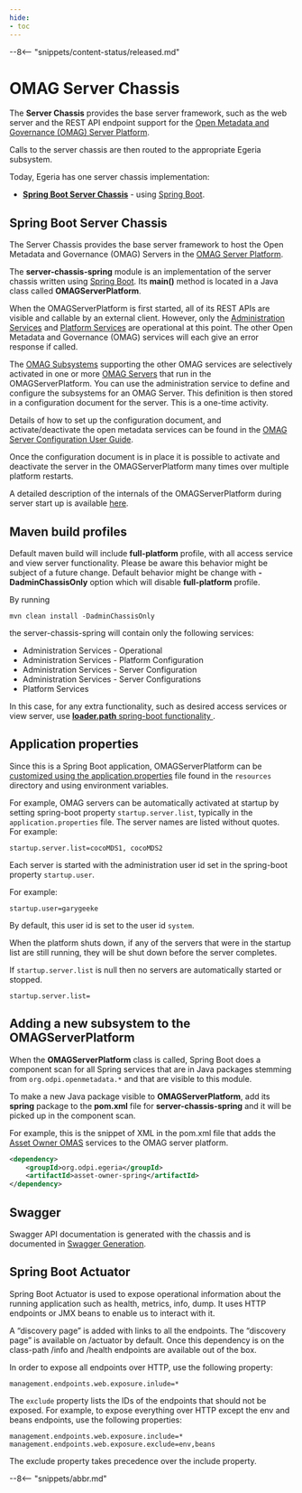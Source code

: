 ```yaml
---
hide:
- toc
---
```


<!-- SPDX-License-Identifier: CC-BY-4.0 -->
<!-- Copyright Contributors to the ODPi Egeria project 2020. -->

--8<-- "snippets/content-status/released.md"

# OMAG Server Chassis

The **Server Chassis** provides the base server framework, such as the web server and
the REST API endpoint support for the
[Open Metadata and Governance (OMAG) Server Platform](https://egeria.odpi.org/open-metadata-publication/website/omag-server). 


Calls to the server chassis
are then routed to the appropriate Egeria subsystem.

Today, Egeria has one server chassis implementation:

* **[Spring Boot Server Chassis](#spring-boot-server-chassis)** - using [Spring Boot](https://spring.io/projects/spring-boot).

## Spring Boot Server Chassis

The Server Chassis
provides the base server framework to host the Open Metadata
and Governance (OMAG) Servers in the
[OMAG Server Platform](/egeria-docs/concepts/omag-server).  

The **server-chassis-spring** module is an implementation of the
server chassis written using [Spring Boot](../../../developer-resources/Spring.md).
Its **main()** method is located in a Java class called **OMAGServerPlatform**.

When the OMAGServerPlatform is first started, all of its REST APIs
are visible and callable by an external client.
However, only the [Administration Services](admin-services) 
and [Platform Services](platform-services) are operational at this point.
The other Open Metadata and Governance (OMAG) services will each give an error response if called.

The [OMAG Subsystems](/egeria-docs/concepts/omag-subsystem.md)
supporting the other OMAG services are selectively activated in one or more
[OMAG Servers](/egeria-docs/concepts/omag-server) that run
in the OMAGServerPlatform.
You can use the administration service to define and configure the subsystems for an OMAG Server.
This definition is then stored in a configuration document for the server.  This is a one-time activity.

Details of how to set up the configuration document, and activate/deactivate
the open metadata services can be found in the 
[OMAG Server Configuration User Guide](/egeria-docs/guides/admin).

Once the configuration document is in place it is possible to activate and deactivate the
server in the OMAGServerPlatform many times over multiple platform restarts.

A detailed description of the internals of the OMAGServerPlatform during server start up
is available [here](/egeria-docs/concepts/omag-server-platform).

## Maven build profiles
Default maven build will include **full-platform** profile, with all access service 
and view server functionality. Please be aware this behavior might be subject of a future change.
Default behavior might be change with **-DadminChassisOnly** option which will disable **full-platform** profile.

By running 
```
mvn clean install -DadminChassisOnly
```
 the server-chassis-spring will contain only the following services:
 * Administration Services - Operational
 * Administration Services - Platform Configuration
 * Administration Services - Server Configuration
 * Administration Services - Server Configurations
 * Platform Services
 
 In this case, for any extra functionality, such as desired access services or view server, 
 use [ **loader.path** spring-boot functionality ](https://docs.spring.io/spring-boot/docs/current/reference/html/appendix-executable-jar-format.html#executable-jar-property-launcher-features).
 
 
## Application properties

Since this is a Spring Boot application, OMAGServerPlatform can be
[customized using the application.properties](https://docs.spring.io/spring-boot/docs/current/reference/html/common-application-properties.html)
file found in the `resources` directory and using environment variables.

For example, OMAG servers can be automatically activated at startup 
by setting spring-boot property `startup.server.list`, typically in the `application.properties` file.
The server names are listed without quotes.
For example:
```
startup.server.list=cocoMDS1, cocoMDS2
```
Each server is started with the administration user id set in the spring-boot property `startup.user`.

For example:
```
startup.user=garygeeke
```
By default, this user id is set to the user id `system`.

When the platform shuts down, if any of the servers that were in the startup list are still running,
they will be shut down before the server completes.

If `startup.server.list` is null then no servers are automatically started or stopped.
```
startup.server.list=
```

## Adding a new subsystem to the OMAGServerPlatform

When the **OMAGServerPlatform** class is called, Spring Boot does a component scan for all Spring
services that are in Java packages stemming from `org.odpi.openmetadata.*`
and that are visible to this module.

To make a new Java package visible to **OMAGServerPlatform**, add its **spring** package
to the **pom.xml** file for **server-chassis-spring** and it will be picked up in the component scan.

For example, this is the snippet of XML in the pom.xml file that adds the
[Asset Owner OMAS](https://egeria.odpi.org/open-metadata-implementation/access-services/asset-owner) services
to the OMAG server platform.

```xml
<dependency>
    <groupId>org.odpi.egeria</groupId>
    <artifactId>asset-owner-spring</artifactId>
</dependency>
```

## Swagger

Swagger API documentation is generated with the chassis and is documented in [Swagger Generation](SwaggerGeneration.md).

## Spring Boot Actuator

Spring Boot Actuator is used to expose operational information about the running application such as health, metrics, info, dump. 
It uses HTTP endpoints or JMX beans to enable us to interact with it. 

A “discovery page” is added with links to all the endpoints. The “discovery page” is available on /actuator by default.
Once this dependency is on the class-path /info and /health endpoints are available out of the box. 

In order to expose all endpoints over HTTP, use the following property:
```
management.endpoints.web.exposure.inlude=*
```

The `exclude` property lists the IDs of the endpoints that should not be exposed.
For example, to expose everything over HTTP except the env and beans endpoints, use the following properties:
```
management.endpoints.web.exposure.include=*
management.endpoints.web.exposure.exclude=env,beans
```
The exclude property takes precedence over the include property.

--8<-- "snippets/abbr.md"